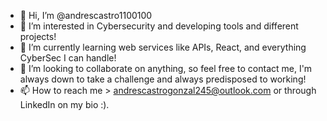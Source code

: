 - 👋 Hi, I’m @andrescastro1100100
- 👀 I’m interested in Cybersecurity and developing tools and different projects!
- 🌱 I’m currently learning web services like APIs, React, and everything CyberSec I can handle!
- 💞️ I’m looking to collaborate on anything, so feel free to contact me, I'm always down to take a challenge and always predisposed to working!
- 📫 How to reach me > andrescastrogonzal245@outlook.com or through LinkedIn on my bio :).

<!---
andrescastro1100100/andrescastro1100100 is a ✨ special ✨ repository because its `README.md` (this file) appears on your GitHub profile.
You can click the Preview link to take a look at your changes.
--->
